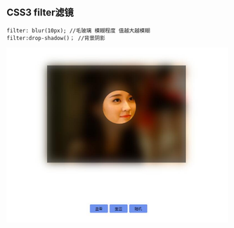 ﻿## CSS3 filter滤镜

	filter: blur(10px);	//毛玻璃 模糊程度 值越大越模糊
	filter:drop-shadow()； //背景阴影
	
	
![示例图](https://github.com/zhengkai7651/css/blob/master/CSS3-Demo/CSS3-Demo/sample.jpg)

	



